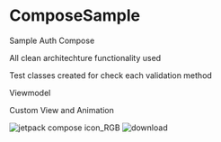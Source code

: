 # ComposeSample
Sample Auth Compose

All clean architechture functionality used

Test classes created for check each validation method

Viewmodel

Custom View and Animation


![jetpack compose icon_RGB](https://user-images.githubusercontent.com/29164777/222916465-3966c6f2-2858-469d-981a-e484d478ed65.png)
![download](https://user-images.githubusercontent.com/29164777/222916564-8e84aab9-70c4-4fa0-8dbd-abad0876d96a.svg) 
